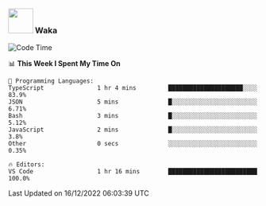 ### <img src="https://media.giphy.com/media/VgCDAzcKvsR6OM0uWg/giphy.gif" width="50"> Waka

  <!--START_SECTION:waka-->
![Code Time](http://img.shields.io/badge/Code%20Time-1%2C137%20hrs%2031%20mins-blue)

📊 **This Week I Spent My Time On** 

```text
💬 Programming Languages: 
TypeScript               1 hr 4 mins         █████████████████████░░░░   83.9% 
JSON                     5 mins              █░░░░░░░░░░░░░░░░░░░░░░░░   6.71% 
Bash                     3 mins              █░░░░░░░░░░░░░░░░░░░░░░░░   5.12% 
JavaScript               2 mins              █░░░░░░░░░░░░░░░░░░░░░░░░   3.8% 
Other                    0 secs              ░░░░░░░░░░░░░░░░░░░░░░░░░   0.35%

🔥 Editors: 
VS Code                  1 hr 16 mins        █████████████████████████   100.0%

```


 Last Updated on 16/12/2022 06:03:39 UTC
<!--END_SECTION:waka-->
